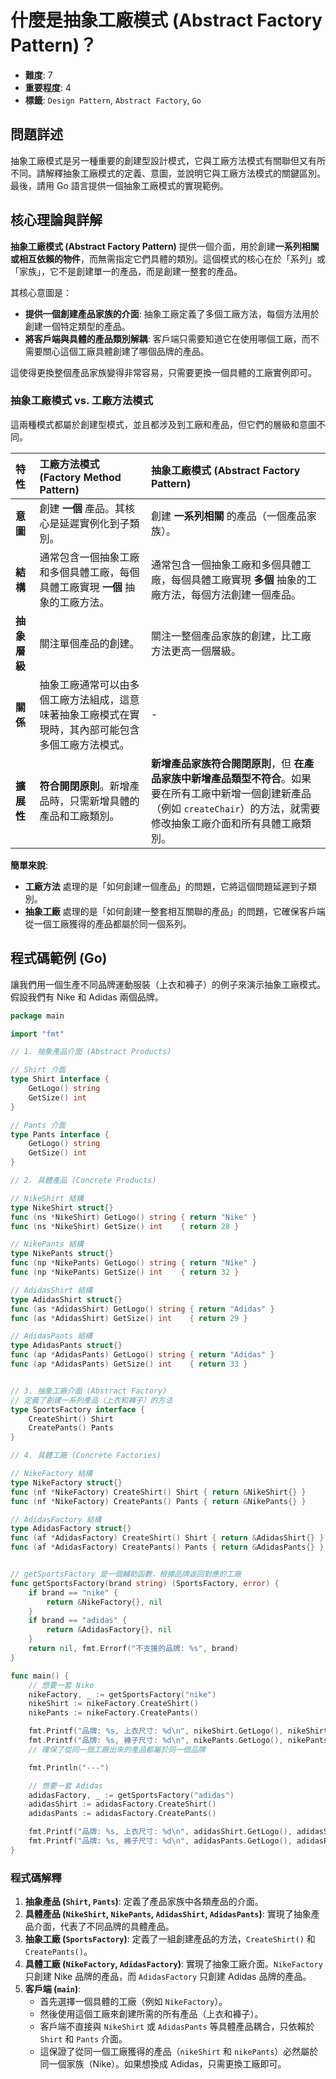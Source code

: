 # 什麼是抽象工廠模式 (Abstract Factory Pattern)？

- **難度**: 7
- **重要程度**: 4
- **標籤**: `Design Pattern`, `Abstract Factory`, `Go`

## 問題詳述

抽象工廠模式是另一種重要的創建型設計模式，它與工廠方法模式有關聯但又有所不同。請解釋抽象工廠模式的定義、意圖，並說明它與工廠方法模式的關鍵區別。最後，請用 Go 語言提供一個抽象工廠模式的實現範例。

## 核心理論與詳解

**抽象工廠模式 (Abstract Factory Pattern)** 提供一個介面，用於創建**一系列相關或相互依賴的物件**，而無需指定它們具體的類別。這個模式的核心在於「系列」或「家族」，它不是創建單一的產品，而是創建一整套的產品。

其核心意圖是：

- **提供一個創建產品家族的介面**: 抽象工廠定義了多個工廠方法，每個方法用於創建一個特定類型的產品。
- **將客戶端與具體的產品類別解耦**: 客戶端只需要知道它在使用哪個工廠，而不需要關心這個工廠具體創建了哪個品牌的產品。

這使得更換整個產品家族變得非常容易，只需要更換一個具體的工廠實例即可。

### 抽象工廠模式 vs. 工廠方法模式

這兩種模式都屬於創建型模式，並且都涉及到工廠和產品，但它們的層級和意圖不同。

| 特性 | 工廠方法模式 (Factory Method Pattern) | 抽象工廠模式 (Abstract Factory Pattern) |
| :--- | :--- | :--- |
| **意圖** | 創建 **一個** 產品。其核心是延遲實例化到子類別。 | 創建 **一系列相關** 的產品（一個產品家族）。 |
| **結構** | 通常包含一個抽象工廠和多個具體工廠，每個具體工廠實現 **一個** 抽象的工廠方法。 | 通常包含一個抽象工廠和多個具體工廠，每個具體工廠實現 **多個** 抽象的工廠方法，每個方法創建一個產品。 |
| **抽象層級** | 關注單個產品的創建。 | 關注一整個產品家族的創建，比工廠方法更高一個層級。 |
| **關係** | 抽象工廠通常可以由多個工廠方法組成，這意味著抽象工廠模式在實現時，其內部可能包含多個工廠方法模式。 | - |
| **擴展性** | **符合開閉原則**。新增產品時，只需新增具體的產品和工廠類別。 | **新增產品家族符合開閉原則**，但 **在產品家族中新增產品類型不符合**。如果要在所有工廠中新增一個創建新產品（例如 `createChair`）的方法，就需要修改抽象工廠介面和所有具體工廠類別。 |

**簡單來說**:

- **工廠方法** 處理的是「如何創建一個產品」的問題，它將這個問題延遲到子類別。
- **抽象工廠** 處理的是「如何創建一整套相互關聯的產品」的問題，它確保客戶端從一個工廠獲得的產品都屬於同一個系列。

## 程式碼範例 (Go)

讓我們用一個生產不同品牌運動服裝（上衣和褲子）的例子來演示抽象工廠模式。假設我們有 Nike 和 Adidas 兩個品牌。

```go
package main

import "fmt"

// 1. 抽象產品介面 (Abstract Products)

// Shirt 介面
type Shirt interface {
    GetLogo() string
    GetSize() int
}

// Pants 介面
type Pants interface {
    GetLogo() string
    GetSize() int
}

// 2. 具體產品 (Concrete Products)

// NikeShirt 結構
type NikeShirt struct{}
func (ns *NikeShirt) GetLogo() string { return "Nike" }
func (ns *NikeShirt) GetSize() int    { return 28 }

// NikePants 結構
type NikePants struct{}
func (np *NikePants) GetLogo() string { return "Nike" }
func (np *NikePants) GetSize() int    { return 32 }

// AdidasShirt 結構
type AdidasShirt struct{}
func (as *AdidasShirt) GetLogo() string { return "Adidas" }
func (as *AdidasShirt) GetSize() int    { return 29 }

// AdidasPants 結構
type AdidasPants struct{}
func (ap *AdidasPants) GetLogo() string { return "Adidas" }
func (ap *AdidasPants) GetSize() int    { return 33 }


// 3. 抽象工廠介面 (Abstract Factory)
// 定義了創建一系列產品（上衣和褲子）的方法
type SportsFactory interface {
    CreateShirt() Shirt
    CreatePants() Pants
}

// 4. 具體工廠 (Concrete Factories)

// NikeFactory 結構
type NikeFactory struct{}
func (nf *NikeFactory) CreateShirt() Shirt { return &NikeShirt{} }
func (nf *NikeFactory) CreatePants() Pants { return &NikePants{} }

// AdidasFactory 結構
type AdidasFactory struct{}
func (af *AdidasFactory) CreateShirt() Shirt { return &AdidasShirt{} }
func (af *AdidasFactory) CreatePants() Pants { return &AdidasPants{} }


// getSportsFactory 是一個輔助函數，根據品牌返回對應的工廠
func getSportsFactory(brand string) (SportsFactory, error) {
    if brand == "nike" {
        return &NikeFactory{}, nil
    }
    if brand == "adidas" {
        return &AdidasFactory{}, nil
    }
    return nil, fmt.Errorf("不支援的品牌: %s", brand)
}

func main() {
    // 想要一套 Nike
    nikeFactory, _ := getSportsFactory("nike")
    nikeShirt := nikeFactory.CreateShirt()
    nikePants := nikeFactory.CreatePants()

    fmt.Printf("品牌: %s, 上衣尺寸: %d\n", nikeShirt.GetLogo(), nikeShirt.GetSize())
    fmt.Printf("品牌: %s, 褲子尺寸: %d\n", nikePants.GetLogo(), nikePants.GetSize())
    // 確保了從同一個工廠出來的產品都屬於同一個品牌

    fmt.Println("---")

    // 想要一套 Adidas
    adidasFactory, _ := getSportsFactory("adidas")
    adidasShirt := adidasFactory.CreateShirt()
    adidasPants := adidasFactory.CreatePants()

    fmt.Printf("品牌: %s, 上衣尺寸: %d\n", adidasShirt.GetLogo(), adidasShirt.GetSize())
    fmt.Printf("品牌: %s, 褲子尺寸: %d\n", adidasPants.GetLogo(), adidasPants.GetSize())
}
```

### 程式碼解釋

1. **抽象產品 (`Shirt`, `Pants`)**: 定義了產品家族中各類產品的介面。
2. **具體產品 (`NikeShirt`, `NikePants`, `AdidasShirt`, `AdidasPants`)**: 實現了抽象產品介面，代表了不同品牌的具體產品。
3. **抽象工廠 (`SportsFactory`)**: 定義了一組創建產品的方法，`CreateShirt()` 和 `CreatePants()`。
4. **具體工廠 (`NikeFactory`, `AdidasFactory`)**: 實現了抽象工廠介面。`NikeFactory` 只創建 Nike 品牌的產品，而 `AdidasFactory` 只創建 Adidas 品牌的產品。
5. **客戶端 (`main`)**:
    - 首先選擇一個具體的工廠（例如 `NikeFactory`）。
    - 然後使用這個工廠來創建所需的所有產品（上衣和褲子）。
    - 客戶端不直接與 `NikeShirt` 或 `AdidasPants` 等具體產品耦合，只依賴於 `Shirt` 和 `Pants` 介面。
    - 這保證了從同一個工廠獲得的產品（`nikeShirt` 和 `nikePants`）必然屬於同一個家族（Nike）。如果想換成 Adidas，只需更換工廠即可。
